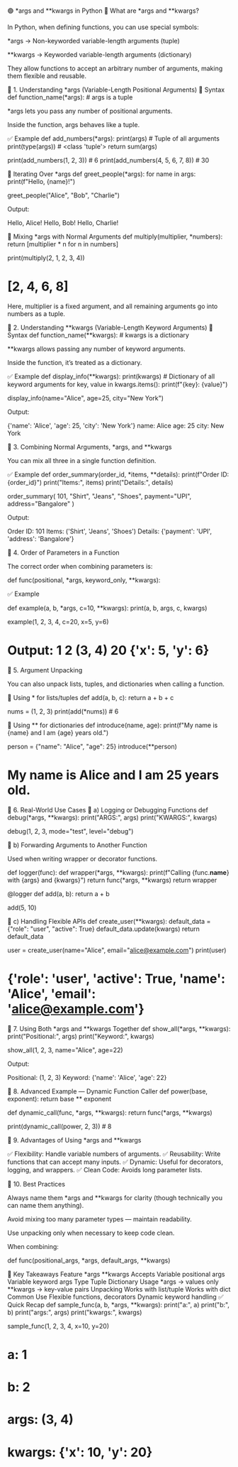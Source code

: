🟢 *args and **kwargs in Python
🧠 What are *args and **kwargs?

In Python, when defining functions, you can use special symbols:

*args → Non-keyworded variable-length arguments (tuple)

**kwargs → Keyworded variable-length arguments (dictionary)

They allow functions to accept an arbitrary number of arguments, making them flexible and reusable.

🔹 1. Understanding *args (Variable-Length Positional Arguments)
🧩 Syntax
def function_name(*args):
    # args is a tuple


*args lets you pass any number of positional arguments.

Inside the function, args behaves like a tuple.

✅ Example
def add_numbers(*args):
    print(args)         # Tuple of all arguments
    print(type(args))   # <class 'tuple'>
    return sum(args)

print(add_numbers(1, 2, 3))         # 6
print(add_numbers(4, 5, 6, 7, 8))   # 30

🧩 Iterating Over *args
def greet_people(*args):
    for name in args:
        print(f"Hello, {name}!")

greet_people("Alice", "Bob", "Charlie")


Output:

Hello, Alice!
Hello, Bob!
Hello, Charlie!

🧩 Mixing *args with Normal Arguments
def multiply(multiplier, *numbers):
    return [multiplier * n for n in numbers]

print(multiply(2, 1, 2, 3, 4))
# [2, 4, 6, 8]


Here, multiplier is a fixed argument, and all remaining arguments go into numbers as a tuple.

🔹 2. Understanding **kwargs (Variable-Length Keyword Arguments)
🧩 Syntax
def function_name(**kwargs):
    # kwargs is a dictionary


**kwargs allows passing any number of keyword arguments.

Inside the function, it’s treated as a dictionary.

✅ Example
def display_info(**kwargs):
    print(kwargs)        # Dictionary of all keyword arguments
    for key, value in kwargs.items():
        print(f"{key}: {value}")

display_info(name="Alice", age=25, city="New York")


Output:

{'name': 'Alice', 'age': 25, 'city': 'New York'}
name: Alice
age: 25
city: New York

🔹 3. Combining Normal Arguments, *args, and **kwargs

You can mix all three in a single function definition.

✅ Example
def order_summary(order_id, *items, **details):
    print(f"Order ID: {order_id}")
    print("Items:", items)
    print("Details:", details)

order_summary(
    101,
    "Shirt", "Jeans", "Shoes",
    payment="UPI",
    address="Bangalore"
)


Output:

Order ID: 101
Items: ('Shirt', 'Jeans', 'Shoes')
Details: {'payment': 'UPI', 'address': 'Bangalore'}

🔹 4. Order of Parameters in a Function

The correct order when combining parameters is:

def func(positional, *args, keyword_only, **kwargs):


✅ Example

def example(a, b, *args, c=10, **kwargs):
    print(a, b, args, c, kwargs)

example(1, 2, 3, 4, c=20, x=5, y=6)
# Output: 1 2 (3, 4) 20 {'x': 5, 'y': 6}

🔹 5. Argument Unpacking

You can also unpack lists, tuples, and dictionaries when calling a function.

🧩 Using * for lists/tuples
def add(a, b, c):
    return a + b + c

nums = (1, 2, 3)
print(add(*nums))  # 6

🧩 Using ** for dictionaries
def introduce(name, age):
    print(f"My name is {name} and I am {age} years old.")

person = {"name": "Alice", "age": 25}
introduce(**person)
# My name is Alice and I am 25 years old.

🔹 6. Real-World Use Cases
🧩 a) Logging or Debugging Functions
def debug(*args, **kwargs):
    print("ARGS:", args)
    print("KWARGS:", kwargs)

debug(1, 2, 3, mode="test", level="debug")

🧩 b) Forwarding Arguments to Another Function

Used when writing wrapper or decorator functions.

def logger(func):
    def wrapper(*args, **kwargs):
        print(f"Calling {func.__name__} with {args} and {kwargs}")
        return func(*args, **kwargs)
    return wrapper

@logger
def add(a, b):
    return a + b

add(5, 10)

🧩 c) Handling Flexible APIs
def create_user(**kwargs):
    default_data = {"role": "user", "active": True}
    default_data.update(kwargs)
    return default_data

user = create_user(name="Alice", email="alice@example.com")
print(user)
# {'role': 'user', 'active': True, 'name': 'Alice', 'email': 'alice@example.com'}

🔹 7. Using Both *args and **kwargs Together
def show_all(*args, **kwargs):
    print("Positional:", args)
    print("Keyword:", kwargs)

show_all(1, 2, 3, name="Alice", age=22)


Output:

Positional: (1, 2, 3)
Keyword: {'name': 'Alice', 'age': 22}

🔹 8. Advanced Example — Dynamic Function Caller
def power(base, exponent):
    return base ** exponent

def dynamic_call(func, *args, **kwargs):
    return func(*args, **kwargs)

print(dynamic_call(power, 2, 3))  # 8

🔹 9. Advantages of Using *args and **kwargs

✅ Flexibility: Handle variable numbers of arguments.
✅ Reusability: Write functions that can accept many inputs.
✅ Dynamic: Useful for decorators, logging, and wrappers.
✅ Clean Code: Avoids long parameter lists.

🔹 10. Best Practices

Always name them *args and **kwargs for clarity (though technically you can name them anything).

Avoid mixing too many parameter types — maintain readability.

Use unpacking only when necessary to keep code clean.

When combining:

def func(positional_args, *args, default_args, **kwargs)

🏁 Key Takeaways
Feature	*args	**kwargs
Accepts	Variable positional args	Variable keyword args
Type	Tuple	Dictionary
Usage	*args → values only	**kwargs → key-value pairs
Unpacking	Works with list/tuple	Works with dict
Common Use	Flexible functions, decorators	Dynamic keyword handling
✅ Quick Recap
def sample_func(a, b, *args, **kwargs):
    print("a:", a)
    print("b:", b)
    print("args:", args)
    print("kwargs:", kwargs)

sample_func(1, 2, 3, 4, x=10, y=20)
# a: 1
# b: 2
# args: (3, 4)
# kwargs: {'x': 10, 'y': 20}